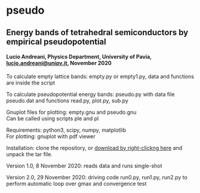 # pseudo

## Energy bands of tetrahedral semiconductors by empirical pseudopotential

#### Lucio Andreani, Physics Department, University of Pavia, lucio.andreani@unipv.it, November 2020

To calculate empty lattice bands: empty.py or empty1.py, data and functions are inside the script

To calculate pseudopotential energy bands: pseudo.py with data file pseudo.dat and functions read.py, plot.py, sub.py

Gnuplot files for plotting: empty.gnu and pseudo.gnu<br>
Can be called using scripts ple and pl

Requirements: python3, scipy, numpy, matplotlib<br>
For plotting: gnuplot with pdf viewer

Installation: clone the repository, or [download by right-clickng here](https://github.com/lucioandreani/pseudo/pseudo_v2.0.tar) and unpack the tar file. 

Version 1.0, 8 November 2020: reads data and runs single-shot

Version 2.0, 29 November 2020: driving code run0.py, run1.py, run2.py to perform automatic loop over gmax and convergence test
